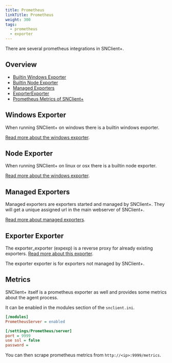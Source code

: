 ```yaml
---
title: Prometheus
linkTitle: Prometheus
weight: 300
tags:
  - prometheus
  - exporter
---
```


There are several prometheus integrations in SNClient+.

## Overview

- [Builtin Windows Exporter](#windows-exporter)
- [Builtin Node Exporter](#node-exporter)
- [Managed Exporters](#managed-exporters)
- [ExporterExporter](#exporter-exporter)
- [Prometheus Metrics of SNClient+](#metrics)

## Windows Exporter

When running SNClient+ on windows there is a builtin windows exporter.

[Read more about the windows exporter](windows).

## Node Exporter

When running SNClient+ on linux or osx there is a builtin node exporter.

[Read more about the windows exporter](node).

## Managed Exporters

Managed exporters are exporters started and managed by SNClient+. They will get
a unique assigned url in the main webserver of SNClient+.

[Read more about managed exporters](managed).

## Exporter Exporter

The exporter_exporter (expexp) is a reverse proxy for already existing exporters.
[Read more about this exporter](exporter).

The exporter exporter is for exporters not managed by SNClient+.

## Metrics

SNClient+ itself is a prometheus exporter as well and provides some metrics
about the agent process.

It can be enabled in the modules section of the `snclient.ini`.

```ini
[/modules]
PrometheusServer = enabled

[/settings/Prometheus/server]
port = 9999
use ssl = false
password =
```

You can then scrape prometheus metrics from `http://<ip>:9999/metrics`.

